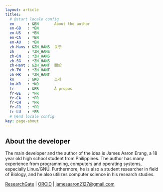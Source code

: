 ```yaml
---
layout: article
titles:
  # @start locale config
  en      : &EN       About the author
  en-GB   : *EN
  en-US   : *EN
  en-CA   : *EN
  en-AU   : *EN
  zh-Hans : &ZH_HANS  关于
  zh      : *ZH_HANS
  zh-CN   : *ZH_HANS
  zh-SG   : *ZH_HANS
  zh-Hant : &ZH_HANT  關於
  zh-TW   : *ZH_HANT
  zh-HK   : *ZH_HANT
  ko      : &KO       소개
  ko-KR   : *KO
  fr      : &FR       À propos
  fr-BE   : *FR
  fr-CA   : *FR
  fr-CH   : *FR
  fr-FR   : *FR
  fr-LU   : *FR
  # @end locale config
key: page-about
---
```


## About the developer

The main developer and the author of the idea is James Aaron Erang, a 18 year old high school student from Philippines. The author has many experience from programming, computers and operating systems, especially Linux/GNU. Furthermore, he is also a student researcher in field of Biology, and he also utilizes computer science in his research studies.

[ResearchGate](https://www.researchgate.net/profile/James-Aaron-Erang) | [ORCID](https://www.researchgate.net/profile/James-Aaron-Erang) | jamesaaron2127@gmail.com
